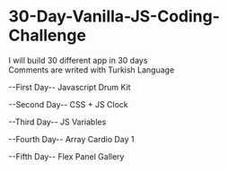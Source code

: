 # 30-Day-Vanilla-JS-Coding-Challenge
I will build 30 different app in 30 days </br>
Comments are writed with Turkish Language

--First Day--
Javascript Drum Kit

--Second Day--
CSS + JS Clock

--Third Day--
JS Variables

--Fourth Day--
Array Cardio Day 1

--Fifth Day--
Flex Panel Gallery
